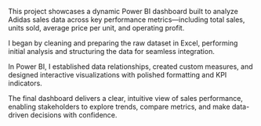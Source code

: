 This project showcases a dynamic Power BI dashboard built to analyze Adidas sales data across key performance metrics—including total sales, units sold, average price per unit, and operating profit.

I began by cleaning and preparing the raw dataset in Excel, performing initial analysis and structuring the data for seamless integration. 

In Power BI, I established data relationships, created custom measures, and designed interactive visualizations with polished formatting and KPI indicators.

The final dashboard delivers a clear, intuitive view of sales performance, enabling stakeholders to explore trends, compare metrics, and make data-driven decisions with confidence.


